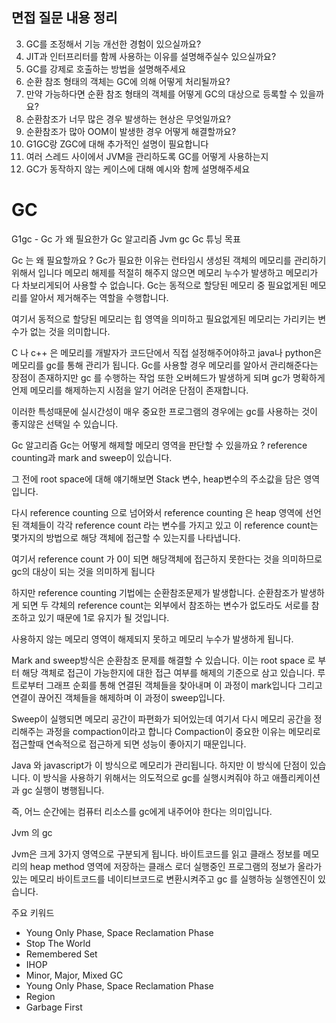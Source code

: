 
## 면접 질문 내용 정리


3. GC를 조정해서 기능 개선한 경험이 있으실까요?
2. JIT과 인터프리터를 함께 사용하는 이유를 설명해주실수 있으실까요?
3. GC를 강제로 호출하는 방법을 설명해주세요
4. 순환 참조 형태의 객체는 GC에 의해 어떻게 처리될까요?
5. 만약 가능하다면 순환 참조 형태의 객체를 어떻게 GC의 대상으로 등록할 수 있을까요?
6. 순환참조가 너무 많은 경우 발생하는 현상은 무엇일까요?
7. 순환참조가 많아 OOM이 발생한 경우 어떻게 해결할까요?
8. G1GC랑 ZGC에 대해 추가적인 설명이 필요합니다
9. 여러 스레드 사이에서 JVM을 관리하도록 GC를 어떻게 사용하는지
10. GC가 동작하지 않는 케이스에 대해 예시와 함께 설명해주세요



# GC

G1gc - Gc 가 왜 필요한가
Gc 알고리즘
Jvm gc
Gc 튜닝 목표

Gc 는 왜 필요할까요 ?
Gc가 필요한 이유는 런타임시 생성된 객체의 메모리를 관리하기 위해서 입니다
메모리 해제를 적절히 해주지 않으면 메모리 누수가 발생하고 메모리가 다 차보리게되어 사용할 수 없습니다.
Gc는 동적으로 할당된 메모리 중 필요없게된 메모리를 알아서 제거해주는 역할을 수행합니다.

여기서 동적으로 할당된 메모리는 힙
영역을 의미하고 필요없게된 메모리는 가리키는 변수가 없는 것을 의미합니다.

C 나 c++ 은 메모리를 개발자가 코드단에서 직접 설정해주어야하고 java나 python은 메모리를 gc를 통해 관리가 됩니다.
Gc를 사용할 경우 메모리를 알아서 관리해준다는 장점이 존재하지만 gc 를 수행하는 작업 또한 오버헤드가 발생하게 되며 gc가 명확하게 언제 메모리를 해제하는지 시점을 알기 어려운 단점이 존재합니다.

이러한 특성때문에 실시간성이 매우 중요한 프로그램의 경우에는 gc를 사용하는 것이 좋지않은 선택일 수 있습니다.

Gc 알고리즘
Gc는 어떻게 해제할 메모리 영역을 판단할 수 있을까요 ?
reference counting과 mark and sweep이 있습니다.

그 전에 root space에 대해 얘기해보면
Stack 변수, heap변수의 주소값을 담은 영역입니다.

다시 reference counting 으로 넘어와서 reference counting 은 heap 영역에 선언된 객체들이 각각 reference count 라는 변수를 가지고 있고 이 reference count는 몇가지의 방법으로 해당 객체에 접근할 수 있는지를 나타냅니다.

여기서 reference count 가 0이 되면 해당객체에 접근하지 못한다는 것을 의미하므로 gc의 대상이 되는 것을 의미하게 됩니다

하지만 reference counting 기법에는 순환참조문제가 발생합니다. 순환참조가 발생하게 되면 두 갹체의 reference count는 외부에서 참조하는 변수가 없도라도 서로를 참조하고 있기 때문에 1로 유지가 될 것입니다.

사용하지 않는 메모리 영역이 해제되지 못하고 메모리 누수가 발생하게 됩니다.

Mark and sweep방식은 순환참조 문제를 해결할 수 있습니다.
이는 root space 로 부터 해당 객체로 접근이 가능한지에 대한 접근 여부를 해제의 기준으로 삼고 있습니다.
루트로부터 그래프 순회를 통해 연결된 객체들을 찾아내며 이 과정이 mark입니다
그리고 연결이 끊어진 객체들을 해제하며 이 과정이 sweep입니다.

Sweep이 실행되면 메모리 공간이 파편화가 되어있는데 여기서 다시 메모리 공간을 정리해주는 과정을 compaction이라고 합니다
Compaction이 중요한 이유는 메모리로 접근할때 연속적으로 접근하게 되면 성능이 좋아지기 때문입니다.

Java 와 javascript가 이 방식으로 메모리가 관리됩니다.
하지만 이 방식에 단점이 있습니다. 이 방식을 사용하기 위해서는 의도적으로 gc를 실행시켜줘야 하고 애플리케이션과 gc 실행이 병행됩니다.

즉, 어느 순간에는 컴퓨터 리소스를 gc에게 내주어야 한다는 의미입니다.

Jvm 의 gc

Jvm은 크게 3가지 영역으로 구분되게 됩니다.
바이트코드를 읽고 클래스 정보를 메모리의 heap method 영역에 저장하는 클래스 로더
실행중인 프로그램의 정보가 올라가있는 메모리
바이트코드를 네이티브코드로 변환시켜주고 gc 를 실행하능 실행엔진이 있습니다.

주요 키워드

- Young Only Phase, Space Reclamation Phase
- Stop The World
- Remembered Set
- IHOP
- Minor, Major, Mixed GC
- Young Only Phase, Space Reclamation Phase
- Region
- Garbage First
